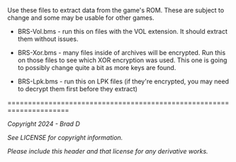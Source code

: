 Use these files to extract data from the game's ROM. These are subject to change and some may be usable for other games.

* BRS-Vol.bms - run this on files with the VOL extension. It should extract them without issues.

* BRS-Xor.bms - many files inside of archives will be encrypted. Run this on those files to see which XOR encryption was used. This one is going to possibly change quite a bit as more keys are found.

* BRS-Lpk.bms - run this on LPK files (if they're encrypted, you may need to decrypt them first before they extract)

=====================================================================

*Copyright 2024 - Brad D*

*See LICENSE for copyright information.*

*Please include this header and that license for any derivative works.* 
